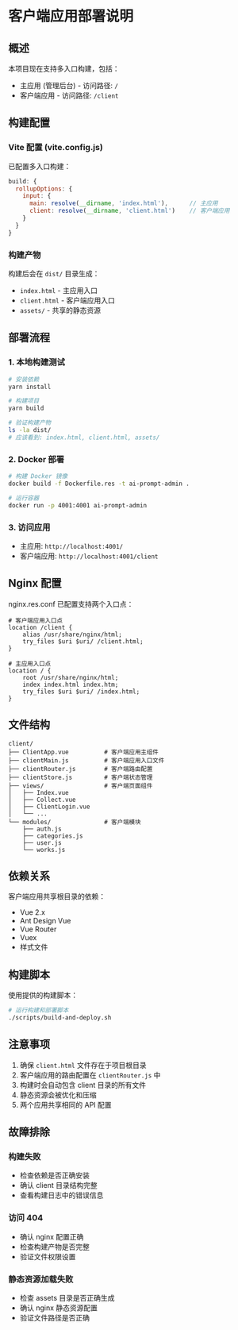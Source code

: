 # 客户端应用部署说明

## 概述

本项目现在支持多入口构建，包括：
- 主应用 (管理后台) - 访问路径: `/`
- 客户端应用 - 访问路径: `/client`

## 构建配置

### Vite 配置 (vite.config.js)

已配置多入口构建：
```javascript
build: {
  rollupOptions: {
    input: {
      main: resolve(__dirname, 'index.html'),      // 主应用
      client: resolve(__dirname, 'client.html')    // 客户端应用
    }
  }
}
```

### 构建产物

构建后会在 `dist/` 目录生成：
- `index.html` - 主应用入口
- `client.html` - 客户端应用入口
- `assets/` - 共享的静态资源

## 部署流程

### 1. 本地构建测试

```bash
# 安装依赖
yarn install

# 构建项目
yarn build

# 验证构建产物
ls -la dist/
# 应该看到: index.html, client.html, assets/
```

### 2. Docker 部署

```bash
# 构建 Docker 镜像
docker build -f Dockerfile.res -t ai-prompt-admin .

# 运行容器
docker run -p 4001:4001 ai-prompt-admin
```

### 3. 访问应用

- 主应用: `http://localhost:4001/`
- 客户端应用: `http://localhost:4001/client`

## Nginx 配置

nginx.res.conf 已配置支持两个入口点：

```nginx
# 客户端应用入口点
location /client {
    alias /usr/share/nginx/html;
    try_files $uri $uri/ /client.html;
}

# 主应用入口点
location / {
    root /usr/share/nginx/html;
    index index.html index.htm;
    try_files $uri $uri/ /index.html;
}
```

## 文件结构

```
client/
├── ClientApp.vue          # 客户端应用主组件
├── clientMain.js          # 客户端应用入口文件
├── clientRouter.js        # 客户端路由配置
├── clientStore.js         # 客户端状态管理
├── views/                 # 客户端页面组件
│   ├── Index.vue
│   ├── Collect.vue
│   ├── ClientLogin.vue
│   └── ...
└── modules/               # 客户端模块
    ├── auth.js
    ├── categories.js
    ├── user.js
    └── works.js
```

## 依赖关系

客户端应用共享根目录的依赖：
- Vue 2.x
- Ant Design Vue
- Vue Router
- Vuex
- 样式文件

## 构建脚本

使用提供的构建脚本：

```bash
# 运行构建和部署脚本
./scripts/build-and-deploy.sh
```

## 注意事项

1. 确保 `client.html` 文件存在于项目根目录
2. 客户端应用的路由配置在 `clientRouter.js` 中
3. 构建时会自动包含 client 目录的所有文件
4. 静态资源会被优化和压缩
5. 两个应用共享相同的 API 配置

## 故障排除

### 构建失败
- 检查依赖是否正确安装
- 确认 client 目录结构完整
- 查看构建日志中的错误信息

### 访问 404
- 确认 nginx 配置正确
- 检查构建产物是否完整
- 验证文件权限设置

### 静态资源加载失败
- 检查 assets 目录是否正确生成
- 确认 nginx 静态资源配置
- 验证文件路径是否正确
